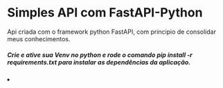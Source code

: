 <h1>
Simples API com FastAPI-Python</h1>
<p>Api criada com o framework python FastAPI, com principio de consolidar meus conhecimentos.</p>
<h5>
Crie e ative sua Venv no python e rode o comando pip install -r requirements.txt para instalar as dependências da aplicação.
</h5>

<li>